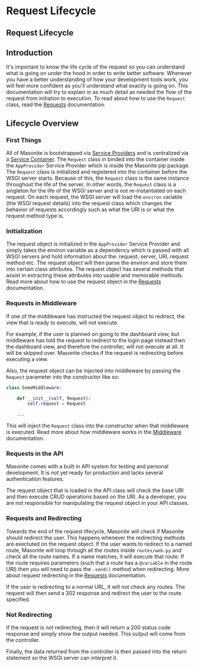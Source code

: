 # Request Lifecycle

## Request Lifecycle

## Introduction

It's important to know the life cycle of the request so you can understand what is going on under the hood in order to write better software. Whenever you have a better understanding of how your development tools work, you will feel more confident as you'll understand what exactly is going on. This documentation will try to explain in as much detail as needed the flow of the request from initiation to execution. To read about how to use the `Request` class, read the [Requests](../the-basics/requests.md) documentation.

## Lifecycle Overview

### First Things

All of Masonite is bootstrapped via [Service Providers](service-providers.md) and is centralized via a [Service Container](service-container.md). The `Request` class in binded into the container inside the `AppProvider` Service Provider which is inside the Masonite pip package. The `Request` class is initialized and registered into the container before the WSGI server starts. Because of this, the `Request` class is the same instance throughout the life of the server. In other words, the `Request` class is a singleton for the life of the WSGI server and is not re-instantiated on each request. On each request, the WSGI server will load the `environ` variable \(the WSGI request details\) into the request class which changes the behavior of requests accordingly such as what the URI is or what the request method type is.

### Initialization

The request object is initialized in the `AppProvider` Service Provider and simply takes the environ variable as a dependency which is passed with all WSGI servers and hold information about the: request, server, URI, request method etc. The request object will then parse the environ and store them into certain class attributes. The request object has several methods that assist in extracting these attributes into usable and memorable methods. Read more about how to use the request object in the [Requests](../the-basics/requests.md) documentation.

### Requests in Middleware

If one of the middleware has instructed the request object to redirect, the view that is ready to execute, will not execute.

For example, if the user is planned on going to the dashboard view, but middleware has told the request to redirect to the login page instead then the dashboard view, and therefore the controller, will not execute at all. It will be skipped over. Masonite checks if the request is redirecting before executing a view.

Also, the request object can be injected into middleware by passing the `Request` parameter into the constructor like so:

```python
class SomeMiddleware:

    def __init__(self, Request):
        self.request = Request

    ...
```

This will inject the `Request` class into the constructor when that middleware is executed. Read more about how middleware works in the [Middleware](../advanced/middleware.md) documentation.

### Requests in the API

Masonite comes with a built in API system for testing and personal development. It is not yet ready for production and lacks several authentication features.

The request object that is loaded in the API class will check the base URI and then execute CRUD operations based on the URI. As a developer, you are not responsible for manipulating the request object in your API classes.

### Requests and Redirecting

Towards the end of the request lifecycle, Masonite will check if Masonite should redirect the user. This happens whenever the redirecting methods are exectuted on the request object. If the user wants to redirect to a named route, Masonite will loop through all the routes inside `routes/web.py` and check all the route names. If a name matches, it will execute that route. If the route requires parameters \(such that a route has a `@variable` in the route URI\) then you will need to pass the `.send()` method when redirecting. More about request redirecting in the [Requests](../the-basics/requests.md) documentation.

If the user is redirecting to a normal URL, it will not check any routes. The request will then send a 302 response and redirect the user to the route specified.

### Not Redirecting

If the request is not redirecting, then it will return a 200 status code response and simply show the output needed. This output will come from the controller.

Finally, the data returned from the controller is then passed into the return statement so the WSGI server can interpret it.

